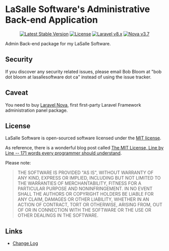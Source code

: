 # LaSalle Software's Administrative Back-end Application 

<p align="center">
<a href="https://packagist.org/packages/lasallesoftware/ls-adminbackend-app"><img src="https://poser.pugx.org/lasallesoftware/ls-adminbackend-app/v/stable.svg" alt="Latest Stable Version"></a>
<a href="https://packagist.org/packages/lasallesoftware/ls-adminbackend-app"><img src="https://poser.pugx.org/lasallesoftware/ls-adminbackend-app/license.svg" alt="License"></a> 
<a href="https://laravel.com/"><img src="https://img.shields.io/badge/Laravel-v8-brightgreen.svg?style=flat-square" alt="Laravel v8.x"></a> 
<a href="https://nova.laravel.com/"><img src="https://img.shields.io/badge/Nova-v3.7-brightgreen.svg?style=flat-square" alt="Nova v3.7"></a> 
</p>

Admin Back-end package for my LaSalle Software.

## Security

If you discover any security related issues, please email Bob Bloom at "bob dot bloom at lasallesoftware dot ca" instead of using the issue tracker.

## Caveat

You need to buy [Laravel Nova](https://nova.laravel.com/), first first-party Laravel Framework administration panel package.

## License

LaSalle Software is open-sourced software licensed under the [MIT license](https://opensource.org/licenses/MIT).

As reference, there is a wonderful blog post called [The MIT License, Line by Line -- 171 words every programmer should understand](https://writing.kemitchell.com/2016/09/21/MIT-License-Line-by-Line.html).

Please note:
>THE SOFTWARE IS PROVIDED "AS IS", WITHOUT WARRANTY OF ANY KIND, EXPRESS OR IMPLIED, INCLUDING BUT NOT LIMITED TO THE WARRANTIES OF MERCHANTABILITY, FITNESS FOR A PARTICULAR PURPOSE AND NONINFRINGEMENT. IN NO EVENT SHALL THE AUTHORS OR COPYRIGHT HOLDERS BE LIABLE FOR ANY CLAIM, DAMAGES OR OTHER LIABILITY, WHETHER IN AN ACTION OF CONTRACT, TORT OR OTHERWISE, ARISING FROM, OUT OF OR IN CONNECTION WITH THE SOFTWARE OR THE USE OR OTHER DEALINGS IN THE SOFTWARE.

## Links

* [Change Log](CHANGELOG.md)


